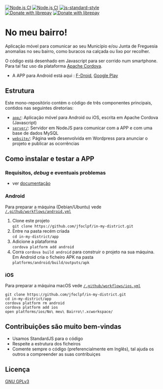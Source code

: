 [![Node.js CI](https://github.com/jfoclpf/in-my-district/actions/workflows/android.yml/badge.svg)](https://github.com/jfoclpf/in-my-district/actions/workflows/android.yml)
[![Node.js CI](https://github.com/jfoclpf/in-my-district/actions/workflows/ios.yml/badge.svg)](https://github.com/jfoclpf/in-my-district/actions/workflows/ios.yml)
[![js-standard-style][js-standard-style_img]][js-standard-style_url]
<br>
[![Donate with librepay](https://img.shields.io/liberapay/receives/joaopimentel1980.svg?logo=liberapay)](https://en.liberapay.com/joaopimentel1980)
[![Donate with librepay](https://img.shields.io/badge/donate-Donate-yellow?logo=liberapay)](https://en.liberapay.com/joaopimentel1980/donate)

[js-standard-style_img]: https://img.shields.io/badge/code%20style-standard-brightgreen.svg
[js-standard-style_url]: https://standardjs.com/

# No meu bairro!

Aplicação móvel para comunicar ao seu Município e/ou Junta de Freguesia anomalias no seu bairro, como buracos na calçada ou lixo por recolher.

O código está desenhado em Javascript para ser corrido num smartphone. Para tal faz uso da plataforma <a href="https://cordova.apache.org/">Apache Cordova</a>.

* A APP para Android está aqui : <a href="https://f-droid.org/packages/com.in.my.district/">F-Droid</a>, <a href="https://play.google.com/store/apps/details?id=com.in.my.district">Google Play</a>

## Estrutura

Este mono-repositório contém o código de três componentes principais, contidos nas seguintes diretorias:

 - [`app/`](app/): Aplicação móvel para Android ou iOS, escrita em Apache Cordova (Javascript)
 - [`server/`](server/): Servidor em NodeJS para comunicar com a APP e com uma base de dados MySQL
 - [`website/`](website/): Página web desenvolvida em Wordpress para anunciar o projeto e publicar as ocorrências

## Como instalar e testar a APP
### Requisitos, _debug_ e eventuais problemas

* ver [documentação](/docs.md)

### Android

Para preparar a máquina (Debian/Ubuntu) vede [`/.github/workflows/android.yml`](/.github/workflows/android.yml)

 1. Clone este projeto<br>`git clone https://github.com/jfoclpf/in-my-district.git`
 2. Entre na pasta recém criada<br>`cd in-my-district/app`
 3. Adicione a plataforma<br>`cordova platform add android`
 3. Corra `cordova build android` para construir o projeto na sua máquina. Em Android cria o ficheiro APK na pasta `platforms/android/build/outputs/apk`

### iOS

Para preparar a máquina macOS vede [`/.github/workflows/ios.yml`](/.github/workflows/ios.yml)

```
git clone https://github.com/jfoclpf/in-my-district.git
cd in-my-district/app
cordova platform rm android
cordova platform add ios
open platforms/ios/No\ meu\ Bairro\!.xcworkspace/
```

## Contribuições são muito bem-vindas

 * Usamos StandardJS para o código
 * Respeite a estrutura dos ficheiros
 * Comente sempre o código (preferencialmente em Inglês), tal ajuda os outros a compreender as suas contribuiçes

## Licença

[GNU GPLv3](http://www.gnu.org/licenses/gpl-3.0.en.html)
